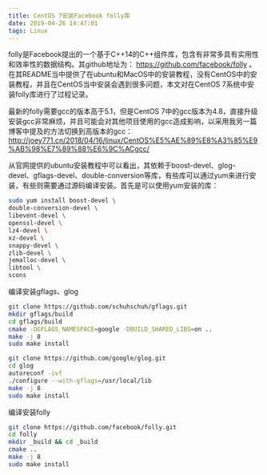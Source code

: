 ```yaml
---
title: CentOS 7安装Facebook folly库
date: 2019-04-26 14:47:01
tags: Linux
---
```

folly是Facebook提出的一个基于C++14的C++组件库，包含有非常多具有实用性和效率性的数据结构。其github地址为： https://github.com/facebook/folly 。在其README当中提供了在ubuntu和MacOS中的安装教程，没有CentOS中的安装教程，并且在CentOS当中安装会遇到很多问题，本文对在CentOS 7系统中安装folly库进行了过程记录。

最新的folly需要gcc的版本高于5.1，但是CentOS 7中的gcc版本为4.8，直接升级安装gcc非常麻烦，并且可能会对其他项目使用的gcc造成影响，以采用我另一篇博客中提及的方法切换到高版本的gcc： http://joey771.cn/2018/04/16/linux/CentOS%E5%AE%89%E8%A3%85%E9%AB%98%E7%89%88%E6%9C%ACgcc/ 

从官网提供的ubuntu安装教程中可以看出，其依赖于boost-devel、glog-devel、gflags-devel、double-conversion等库，有些库可以通过yum来进行安装，有些则需要通过源码编译安装。首先是可以使用yum安装的库：

```bash
sudo yum install boost-devel \
double-conversion-devel \
libevent-devel \
openssl-devel \
lz4-devel \
xz-devel \
snappy-devel \
zlib-devel \
jemalloc-devel \
libtool \
scons
```

编译安装gflags、glog

```bash
git clone https://github.com/schuhschuh/gflags.git
mkdir gflags/build
cd gflags/build
cmake -DGFLAGS_NAMESPACE=google -DBUILD_SHARED_LIBS=on ..
make -j 8
sudo make install

git clone https://github.com/google/glog.git
cd glog
autoreconf -ivf
./configure --with-gflags=/usr/local/lib
make -j 8
sudo make install
```

编译安装folly

```bash
git clone https://github.com/facebook/folly.git
cd folly
mkdir _build && cd _build
cmake ..
make -j 8
sudo make install
```